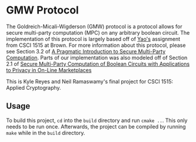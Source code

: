 # GMW Protocol

The Goldreich-Micali-Wigderson (GMW) protocol is a protocol allows for secure multi-party computation (MPC) on any arbitrary boolean circuit. The implementation of this protocol is largely based off of [Yao's](https://brownappliedcryptography.github.io/projects/yaos) assignment from CSCI 1515 at Brown. For more information about this protocol, please see Section 3.2 of [A Pragmatic Introduction to Secure Multi-Party Computation](https://securecomputation.org/docs/pragmaticmpc.pdf). Parts of our implementation was also modeled off of Section 2.1 of [Secure Multi-Party Computation of Boolean Circuits
with Applications to Privacy in On-Line Marketplaces](https://eprint.iacr.org/2011/257.pdf) 

This is Kyle Reyes and Neil Ramaswamy's final project for CSCI 1515: Applied Cryptography.

## Usage

To build this project, `cd` into the `build` directory and run `cmake ..`. This only needs to be run once. Afterwards, the project can be compiled by running `make` while in the `build` directory.

